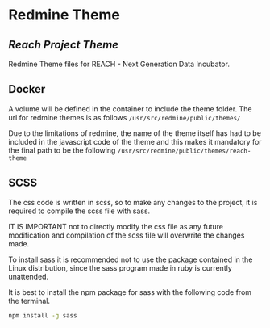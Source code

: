 # Redmine Theme
## _Reach Project Theme_


Redmine Theme files for REACH - Next Generation Data Incubator.

## Docker


A volume will be defined in the container to include the theme folder.
The url for redmine themes is as follows `/usr/src/redmine/public/themes/` 

Due to the limitations of redmine, the name of the theme itself has had to be 
included in the javascript code of the theme and
this makes it mandatory for the final path to be the following `/usr/src/redmine/public/themes/reach-theme`

## SCSS

The css code is written in scss, so to make any changes to the project, 
it is required to compile the scss file with sass.

IT IS IMPORTANT not to directly modify the css file as any future 
modification and compilation of the scss file will overwrite the changes made.

To install sass it is recommended not to use the package contained in the 
Linux distribution, since the sass program made in ruby is currently unattended.

It is best to install the npm package for sass with the following code 
from the terminal.

```sh
npm install -g sass
```


